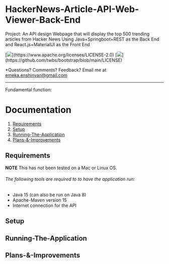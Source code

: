 # HackerNews-Article-API-Web-Viewer-Back-End
Project: An API design Webpage that will display the top 500 trending articles from Hacker News Using Java+Springboot+REST as the Back End and React.js+MaterialUI as the Front End

[![](https://img.shields.io/badge/license-Spring-darkgreen.svg?)](https://www.apache.org/licenses/LICENSE-2.0)
[![](https://img.shields.io/badge/license-Bootstrap-purple.svg?)](https://github.com/twbs/bootstrap/blob/main/LICENSE)

*Questions?  Comments?  Feedback? Email me at emeka.enshinyan@gmail.com 

-----

Fundamental function: 

# Documentation
1. [Requirements](#Requirements)
2. [Setup](#Setup)
3. [Running-The-Application](#Running-The-Application)
4. [Plans-&-Improvements](#Plans-&-Improvements)

## Requirements
**NOTE** This has not been tested on a Mac or Linux OS.

###### The following tools are required to to have the application run:
- Java 15 (can also be run on Java 8)
- Apache-Maven version 15
- Internet connection for the API

## Setup



## Running-The-Application

## Plans-&-Improvements
